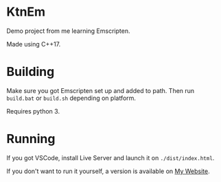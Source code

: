 # KtnEm
Demo project from me learning Emscripten.

Made using C++17.

# Building
Make sure you got Emscripten set up and added to path. Then run ``build.bat`` or ``build.sh`` depending on platform.

Requires python 3.

# Running
If you got VSCode, install Live Server and launch it on ``./dist/index.html``.

If you don't want to run it yourself, a version is available on [My Website](https://ktnuity.com/r3d/).
